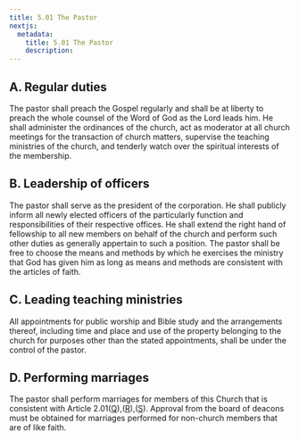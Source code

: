 ```yaml
---
title: 5.01 The Pastor
nextjs:
  metadata:
    title: 5.01 The Pastor
    description: 
---
```


## A. Regular duties 

The pastor shall preach the Gospel regularly and shall be at liberty to preach the whole counsel of the Word of God as the Lord leads him.  He shall administer the ordinances of the church, act as moderator at all church meetings for the transaction of church matters, supervise the teaching ministries of the church, and tenderly watch over the spiritual interests of the membership.

## B. Leadership of officers

The pastor shall serve as the president of the corporation.  He shall publicly inform all newly elected officers of the particularly function and responsibilities of their respective offices.  He shall extend the right hand of fellowship to all new members on behalf of the church and perform such other duties as generally appertain to such a position.  The pastor shall be free to choose the means and methods by which he exercises the ministry that God has given him as long as means and methods are consistent with the articles of faith.

## C. Leading teaching ministries

All appointments for public worship and Bible study and the arrangements thereof, including time and place and use of the property belonging to the church for purposes other than the stated appointments, shall be under the control of the pastor.

## D. Performing marriages

The pastor shall perform marriages for members of this Church that is consistent with Article 2.01([Q](/docs/2-01#q-human-sexuality)),([R](/docs/2-01#r-family-relationships)),([S](/docs/2-01#s-divorce-and-remarriage)).  Approval from the board of deacons must be obtained for marriages performed for non-church members that are of like faith.